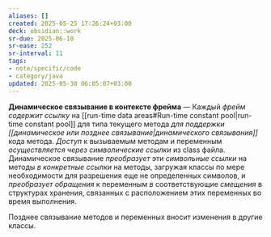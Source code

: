 ```yaml
---
aliases: []
created: 2025-05-25 17:26:24+03:00
deck: obsidian::work
sr-due: 2025-06-10
sr-ease: 252
sr-interval: 11
tags:
- note/specific/code
- category/java
updated: 2025-05-30 06:05:07+03:00
---
```


**Динамическое связывание в контексте фрейма**
—
Каждый *фрейм содержит ссылку* на [[run-time data areas#Run-time constant pool|run-time constant pool]] для типа текущего метода *для поддержки [[динамическое или позднее связывание|динамического связывания]]* кода метода. *Доступ* к вызываемым методам и переменным *осуществляется через символические ссылки* из class файла. Динамическое связывание *преобразует* эти *символьные ссылки* на методы *в конкретные ссылки* на методы, загружая классы по мере необходимости для разрешения еще не определенных символов, и *преобразует обращения* к переменным *в* соответствующие *смещения* в структурах хранения, связанных с расположением этих переменных во время выполнения.

Позднее связывание методов и переменных вносит изменения в другие классы.